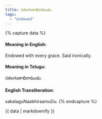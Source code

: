```yaml
---
title: సకలగుణాభిరాముడు.
tags:
  - "endowed"
---
```


{% capture data %}
#### Meaning in English:
Endowed with every grace.
Said ironically.

#### Meaning in Telugu:
సకలగుణాభిరాముడు.

#### English Transliteration:
sakalaguNaabhiraamuDu.
{% endcapture %}

{{ data | markdownify }}

